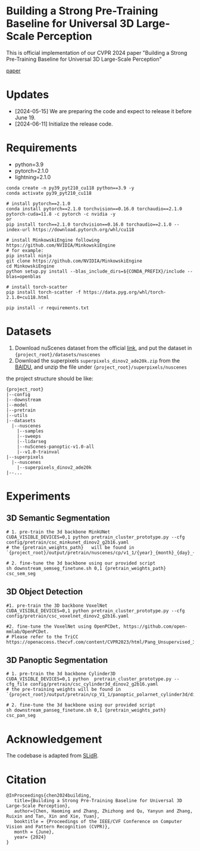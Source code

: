 # Building a Strong Pre-Training Baseline for Universal 3D Large-Scale Perception

This is official implementation of our CVPR 2024 paper "Building a Strong Pre-Training Baseline for Universal 3D
Large-Scale Perception"

[paper](https://arxiv.org/abs/2405.07201)

# Updates

- [2024-05-15] We are preparing the code and expect to release it before June 19.
- [2024-06-11] Initialize the release code.

# Requirements

- python=3.9
- pytorch=2.1.0
- lightning=2.1.0

```shell
conda create -n py39_pyt210_cu118 python==3.9 -y
conda activate py39_pyt210_cu118

# install pytorch==2.1.0
conda install pytorch==2.1.0 torchvision==0.16.0 torchaudio==2.1.0 pytorch-cuda=11.8 -c pytorch -c nvidia -y
or
pip install torch==2.1.0 torchvision==0.16.0 torchaudio==2.1.0 --index-url https://download.pytorch.org/whl/cu118

# install MinkowskiEngine following https://github.com/NVIDIA/MinkowskiEngine
# for example:
pip install ninja
git clone https://github.com/NVIDIA/MinkowskiEngine
cd MinkowskiEngine
python setup.py install --blas_include_dirs=${CONDA_PREFIX}/include --blas=openblas

# install torch-scatter
pip install torch-scatter -f https://data.pyg.org/whl/torch-2.1.0+cu118.html

pip install -r requirements.txt
```

# Datasets

1. Download nuScenes dataset from the official [link](https://www.nuscenes.org/nuscenes#overview), and put the dataset
   in `{project_root}/datasets/nuscenes`
2. Download the superpixels `superpixels_dinov2_ade20k.zip` from
   the [BAIDU](https://pan.baidu.com/s/1WavtRbc5tGUvsOGtRDJpxw?pwd=6tlq), and unzip the file
   under `{project_root}/superpixels/nuscenes`

the project structure should be like:

```shell
{project_root}
|--config
|--downstream
|--model
|--pretrain
|--utils
|--datasets
  |--nuscenes
    |--samples
    |--sweeps
    |--lidarseg
    |--nuScenes-panoptic-v1.0-all
    |--v1.0-trainval
|--superpixels
  |--nuscenes
    |--superpixels_dinov2_ade20k
|--...
```

# Experiments

## 3D Semantic Segmentation

```shell
# 1. pre-train the 3d backbone MinkUNet
CUDA_VISIBLE_DEVICES=0,1 python pretrain_cluster_prototype.py --cfg config/pretrain/csc_minkunet_dinov2_g2b16.yaml
# the {pretrain_weights_path}   will be found in `{project_root}/output/pretrain/nuscenes/cp/v1_1/{year}_{month}_{day}_{hour}_{minute}/final_model_cp_v1_1.pt`

# 2. fine-tune the 3d backbone using our provided script
sh downstream_semseg_finetune.sh 0,1 {pretrain_weights_path} csc_sem_seg
```

## 3D Object Detection

```shell
#1. pre-train the 3D backbone VoxelNet
CUDA_VISIBLE_DEVICES=0,1 python pretrain_cluster_prototype.py --cfg  config/pretrain/csc_voxelnet_dinov2_g2b16.yaml

#2. fine-tune the VoxelNet using OpenPCDet, https://github.com/open-mmlab/OpenPCDet. 
# Please refer to the TriCC https://openaccess.thecvf.com/content/CVPR2023/html/Pang_Unsupervised_3D_Point_Cloud_Representation_Learning_by_Triangle_Constrained_Contrast_CVPR_2023_paper.html
```

## 3D Panoptic Segmentation

```shell
# 1. pre-train the 3d backbone Cylinder3D
CUDA_VISIBLE_DEVICES=0,1 python  pretrain_cluster_prototype.py --cfg_file config/pretrain/csc_cylinder3d_dinov2_g2b16.yaml
# the pre-training weights will be found in `{project_root}/output/pretrain/cp_V1_1/panoptic_polarnet_cylinder3d/dinov2_ade20k/{year}_{month}_{day}_{hour}_{minute}/model.pt`

# 2. fine-tune the 3d backbone using our provided script
sh downstream_panseg_finetune.sh 0,1 {pretrain_weights_path} csc_pan_seg
```

# Acknowledgement

The codebase is adapted from [SLidR](https://github.com/valeoai/SLidR).

# Citation

```
@InProceedings{chen2024building,
   title={Building a Strong Pre-Training Baseline for Universal 3D Large-Scale Perception},
   author={Chen, Haoming and Zhang, Zhizhong and Qu, Yanyun and Zhang, Ruixin and Tan, Xin and Xie, Yuan},
   booktitle = {Proceedings of the IEEE/CVF Conference on Computer Vision and Pattern Recognition (CVPR)},
   month = {June},
   year= {2024}
}
```





